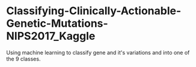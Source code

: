 # Classifying-Clinically-Actionable-Genetic-Mutations-NIPS2017_Kaggle
Using machine learning to classify gene and it's variations and into one of the 9 classes.
